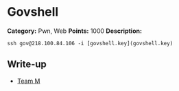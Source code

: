 # Govshell
**Category:** Pwn, Web
**Points:** 1000
**Description:**

`ssh gov@218.100.84.106 -i [govshell.key](govshell.key)`

## Write-up
- [Team M](gmunkhbaatarmn)
